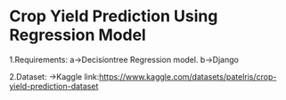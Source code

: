 # Crop Yield Prediction Using Regression Model
  1.Requirements:
      a->Decisiontree Regression model.
      b->Django

  2.Dataset:
      ->Kaggle link:https://www.kaggle.com/datasets/patelris/crop-yield-prediction-dataset
